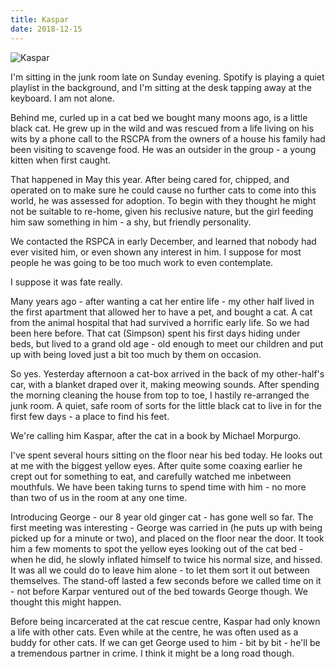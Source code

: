 ```yaml
---
title: Kaspar
date: 2018-12-15
---
```


![Kaspar](https://source.unsplash.com/qTpc0Vj4YoE/1600x900)

I'm sitting in the junk room late on Sunday evening. Spotify is playing a quiet playlist in the background, and I'm sitting at the desk tapping away at the keyboard. I am not alone.

Behind me, curled up in a cat bed we bought many moons ago, is a little black cat. He grew up in the wild and was rescued from a life living on his wits by a phone call to the RSCPA from the owners of a house his family had been visiting to scavenge food. He was an outsider in the group - a young kitten when first caught.

That happened in May this year. After being cared for, chipped, and operated on to make sure he could cause no further cats to come into this world, he was assessed for adoption. To begin with they thought he might not be suitable to re-home, given his reclusive nature, but the girl feeding him saw something in him - a shy, but friendly personality.

We contacted the RSPCA in early December, and learned that nobody had ever visited him, or even shown any interest in him. I suppose for most people he was going to be too much work to even contemplate.

I suppose it was fate really.

Many years ago - after wanting a cat her entire life - my other half lived in the first apartment that allowed her to have a pet, and bought a cat. A cat from the animal hospital that had survived a horrific early life. So we had been here before. That cat (Simpson) spent his first days hiding under beds, but lived to a grand old age - old enough to meet our children and put up with being loved just a bit too much by them on occasion.

So yes. Yesterday afternoon a cat-box arrived in the back of my other-half's car, with a blanket draped over it, making meowing sounds. After spending the morning cleaning the house from top to toe, I hastily re-arranged the junk room. A quiet, safe room of sorts for the little black cat to live in for the first few days - a place to find his feet.

We're calling him Kaspar, after the cat in a book by Michael Morpurgo.

I've spent several hours sitting on the floor near his bed today. He looks out at me with the biggest yellow eyes. After quite some coaxing earlier he crept out for something to eat, and carefully watched me inbetween mouthfuls. We have been taking turns to spend time with him - no more than two of us in the room at any one time.

Introducing George - our 8 year old ginger cat - has gone well so far. The first meeting was interesting - George was carried in (he puts up with being picked up for a minute or two), and placed on the floor near the door. It took him a few moments to spot the yellow eyes looking out of the cat bed - when he did, he slowly inflated himself to twice his normal size, and hissed. It was all we could do to leave him alone - to let them sort it out between themselves. The stand-off lasted a few seconds before we called time on it - not before Karpar ventured out of the bed towards George though. We thought this might happen.

Before being incarcerated at the cat rescue centre, Kaspar had only known a life with other cats. Even while at the centre, he was often used as a buddy for other cats. If we can get George used to him - bit by bit - he'll be a tremendous partner in crime. I think it might be a long road though.